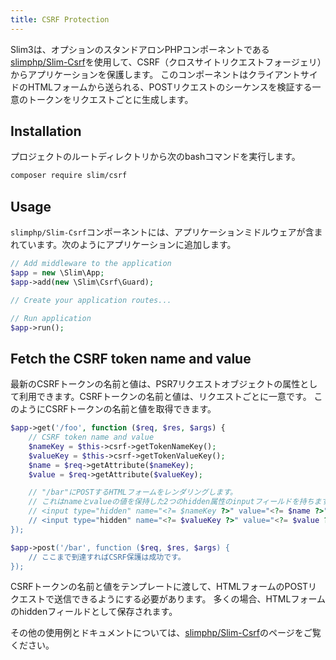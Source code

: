 ```yaml
---
title: CSRF Protection
---
```


Slim3は、オプションのスタンドアロンPHPコンポーネントである[slimphp/Slim-Csrf](https://github.com/slimphp/Slim-Csrf)を使用して、CSRF（クロスサイトリクエストフォージェリ）からアプリケーションを保護します。
このコンポーネントはクライアントサイドのHTMLフォームから送られる、POSTリクエストのシーケンスを検証する一意のトークンをリクエストごとに生成します。

## Installation

プロジェクトのルートディレクトリから次のbashコマンドを実行します。

```bash
composer require slim/csrf
```

## Usage

`slimphp/Slim-Csrf`コンポーネントには、アプリケーションミドルウェアが含まれています。次のようにアプリケーションに追加します。

```php
// Add middleware to the application
$app = new \Slim\App;
$app->add(new \Slim\Csrf\Guard);

// Create your application routes...

// Run application
$app->run();
```

## Fetch the CSRF token name and value

最新のCSRFトークンの名前と値は、PSR7リクエストオブジェクトの属性として利用できます。CSRFトークンの名前と値は、リクエストごとに一意です。
このようにCSRFトークンの名前と値を取得できます。

```php
$app->get('/foo', function ($req, $res, $args) {
    // CSRF token name and value
    $nameKey = $this->csrf->getTokenNameKey();
    $valueKey = $this->csrf->getTokenValueKey();
    $name = $req->getAttribute($nameKey);
    $value = $req->getAttribute($valueKey);

    // "/bar"にPOSTするHTMLフォームをレンダリングします。
    // これはnameとvalueの値を保持した2つのhidden属性のinputフィールドを持ちます。
    // <input type="hidden" name="<?= $nameKey ?>" value="<?= $name ?>">
    // <input type="hidden" name="<?= $valueKey ?>" value="<?= $value ?>">
});

$app->post('/bar', function ($req, $res, $args) {
    // ここまで到達すればCSRF保護は成功です。
});
```

CSRFトークンの名前と値をテンプレートに渡して、HTMLフォームのPOSTリクエストで送信できるようにする必要があります。
多くの場合、HTMLフォームのhiddenフィールドとして保存されます。

その他の使用例とドキュメントについては、[slimphp/Slim-Csrf](https://github.com/slimphp/Slim-Csrf)のページをご覧ください。
